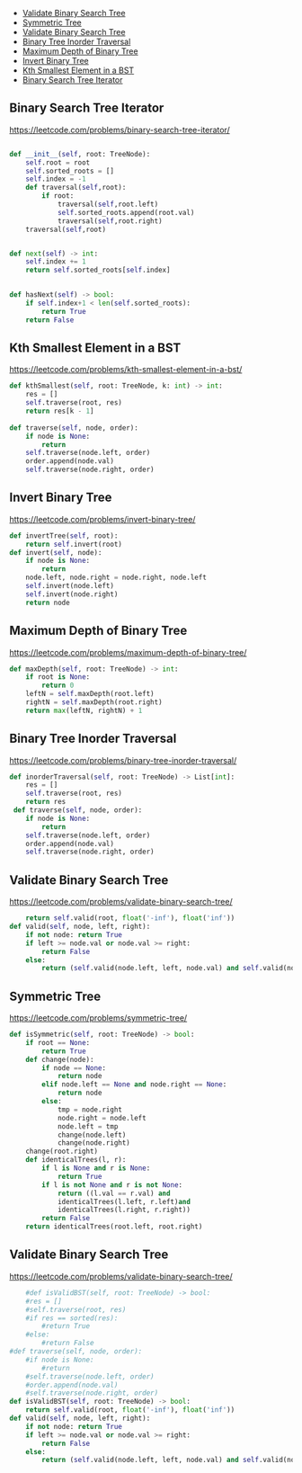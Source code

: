 + [Validate Binary Search Tree](#validate-binary-search-tree)
+ [Symmetric Tree](#symmetric-tree)
+ [Validate Binary Search Tree](#validate-binary-search-tree)
+ [Binary Tree Inorder Traversal](#binary-tree-inorder-traversal)
+ [Maximum Depth of Binary Tree](#maximum-depth-of-binary-tree)
+ [Invert Binary Tree](#invert-binary-tree)
+ [Kth Smallest Element in a BST](#kth-smallest-element-in-a-bst)
+ [Binary Search Tree Iterator](#binary-search-tree-iterator)
<!-----solution----->

## Binary Search Tree Iterator

https://leetcode.com/problems/binary-search-tree-iterator/

```python

def __init__(self, root: TreeNode):
    self.root = root
    self.sorted_roots = []
    self.index = -1    
    def traversal(self,root):
        if root:
            traversal(self,root.left)
            self.sorted_roots.append(root.val)
            traversal(self,root.right)
    traversal(self,root)      


def next(self) -> int:
    self.index += 1
    return self.sorted_roots[self.index]
    

def hasNext(self) -> bool:
    if self.index+1 < len(self.sorted_roots):
        return True
    return False
```

## Kth Smallest Element in a BST

https://leetcode.com/problems/kth-smallest-element-in-a-bst/

```python
def kthSmallest(self, root: TreeNode, k: int) -> int:
    res = []
    self.traverse(root, res)
    return res[k - 1]
    
def traverse(self, node, order):
    if node is None:
        return
    self.traverse(node.left, order)
    order.append(node.val)
    self.traverse(node.right, order)
```

## Invert Binary Tree

https://leetcode.com/problems/invert-binary-tree/

```python
def invertTree(self, root):
    return self.invert(root)
def invert(self, node):
    if node is None:
        return
    node.left, node.right = node.right, node.left
    self.invert(node.left)
    self.invert(node.right)
    return node
```

## Maximum Depth of Binary Tree

https://leetcode.com/problems/maximum-depth-of-binary-tree/

```python
def maxDepth(self, root: TreeNode) -> int:
    if root is None:
        return 0
    leftN = self.maxDepth(root.left)
    rightN = self.maxDepth(root.right)
    return max(leftN, rightN) + 1
```

## Binary Tree Inorder Traversal

https://leetcode.com/problems/binary-tree-inorder-traversal/

```python
def inorderTraversal(self, root: TreeNode) -> List[int]:
    res = []
    self.traverse(root, res)
    return res
 def traverse(self, node, order):
    if node is None:
        return
    self.traverse(node.left, order)
    order.append(node.val)
    self.traverse(node.right, order)
```

## Validate Binary Search Tree

https://leetcode.com/problems/validate-binary-search-tree/

```python
    return self.valid(root, float('-inf'), float('inf'))
def valid(self, node, left, right):
    if not node: return True
    if left >= node.val or node.val >= right:
        return False
    else:
        return (self.valid(node.left, left, node.val) and self.valid(node.right, node.val, right))
```

## Symmetric Tree

https://leetcode.com/problems/symmetric-tree/

```python
def isSymmetric(self, root: TreeNode) -> bool:
    if root == None:
        return True
    def change(node):
        if node == None:
            return node
        elif node.left == None and node.right == None:
            return node
        else:
            tmp = node.right
            node.right = node.left
            node.left = tmp
            change(node.left)
            change(node.right)
    change(root.right)
    def identicalTrees(l, r): 
        if l is None and r is None: 
            return True 
        if l is not None and r is not None: 
            return ((l.val == r.val) and 
            identicalTrees(l.left, r.left)and
            identicalTrees(l.right, r.right)) 
        return False
    return identicalTrees(root.left, root.right)
```

## Validate Binary Search Tree

https://leetcode.com/problems/validate-binary-search-tree/

```python
    #def isValidBST(self, root: TreeNode) -> bool:
    #res = []
    #self.traverse(root, res)
    #if res == sorted(res):
        #return True
    #else:
        #return False
#def traverse(self, node, order):
    #if node is None:
        #return
    #self.traverse(node.left, order)
    #order.append(node.val)
    #self.traverse(node.right, order)
def isValidBST(self, root: TreeNode) -> bool:
    return self.valid(root, float('-inf'), float('inf'))
def valid(self, node, left, right):
    if not node: return True
    if left >= node.val or node.val >= right:
        return False
    else:
        return (self.valid(node.left, left, node.val) and self.valid(node.right, node.val, right))
```